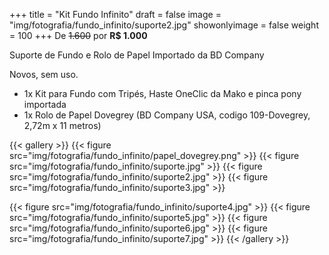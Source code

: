 +++
title = "Kit Fundo Infinito"
draft = false
image = "img/fotografia/fundo_infinito/suporte2.jpg"
showonlyimage = false
weight = 100
+++
De ~~1.600~~ por **R$ 1.000**

Suporte de Fundo e Rolo de Papel Importado da BD Company
<!--more-->

Novos, sem uso.

- 1x Kit para Fundo com Tripés, Haste OneClic da Mako e pinca pony importada
- 1x Rolo de Papel Dovegrey (BD Company USA, codigo 109-Dovegrey, 2,72m x 11 metros)

{{< gallery >}}
{{< figure src="img/fotografia/fundo_infinito/papel_dovegrey.png" >}}
{{< figure src="img/fotografia/fundo_infinito/suporte.jpg" >}}
{{< figure src="img/fotografia/fundo_infinito/suporte2.jpg" >}}
{{< figure src="img/fotografia/fundo_infinito/suporte3.jpg" >}}

{{< figure src="img/fotografia/fundo_infinito/suporte4.jpg" >}}
{{< figure src="img/fotografia/fundo_infinito/suporte5.jpg" >}}
{{< figure src="img/fotografia/fundo_infinito/suporte6.jpg" >}}
{{< figure src="img/fotografia/fundo_infinito/suporte7.jpg" >}}
{{< /gallery >}}